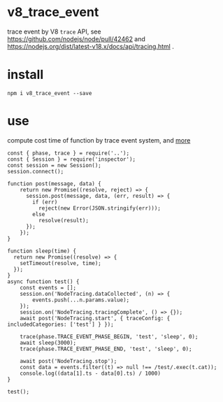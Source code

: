 # v8_trace_event
trace event by V8 `trace` API, see https://github.com/nodejs/node/pull/42462 and https://nodejs.org/dist/latest-v18.x/docs/api/tracing.html .

# install
```
npm i v8_trace_event --save
```

# use
compute cost time of function by trace event system, and [more](https://github.com/theanarkh/trace_event/tree/main/test)
```
const { phase, trace } = require('..');
const { Session } = require('inspector');
const session = new Session();
session.connect();

function post(message, data) {
    return new Promise((resolve, reject) => {
      session.post(message, data, (err, result) => {
        if (err)
          reject(new Error(JSON.stringify(err)));
        else
          resolve(result);
      });
    });
}

function sleep(time) {
  return new Promise((resolve) => {
    setTimeout(resolve, time);
  });
}
async function test() {
    const events = [];
    session.on('NodeTracing.dataCollected', (n) => {
        events.push(...n.params.value);
    });
    session.on('NodeTracing.tracingComplete', () => {});
    await post('NodeTracing.start', { traceConfig: { includedCategories: ['test'] } });

    trace(phase.TRACE_EVENT_PHASE_BEGIN, 'test', 'sleep', 0);
    await sleep(3000);
    trace(phase.TRACE_EVENT_PHASE_END, 'test', 'sleep', 0);

    await post('NodeTracing.stop');
    const data = events.filter((t) => null !== /test/.exec(t.cat));
    console.log((data[1].ts - data[0].ts) / 1000)
}

test();
```
